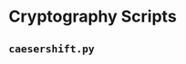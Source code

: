 Cryptography Scripts
====================

`caesershift.py`
------------------------------------------------

